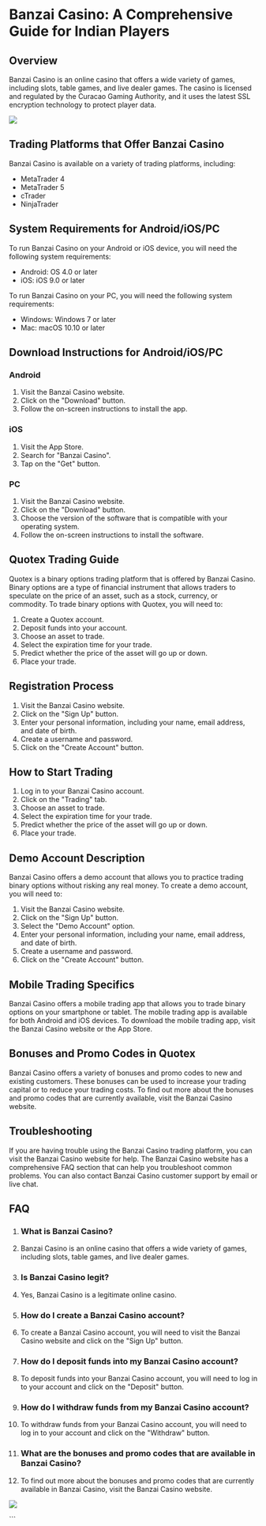 # Banzai Casino: A Comprehensive Guide for Indian Players

## Overview

Banzai Casino is an online casino that offers a wide variety of games,
including slots, table games, and live dealer games. The casino is
licensed and regulated by the Curacao Gaming Authority, and it uses the
latest SSL encryption technology to protect player data.

[![](https://i.imgur.com/JJwkDm3.png)](https://traff.sbs/frcas)

## Trading Platforms that Offer Banzai Casino

Banzai Casino is available on a variety of trading platforms, including:

-   MetaTrader 4
-   MetaTrader 5
-   cTrader
-   NinjaTrader

## System Requirements for Android/iOS/PC

To run Banzai Casino on your Android or iOS device, you will need the
following system requirements:

-   Android: OS 4.0 or later
-   iOS: iOS 9.0 or later

To run Banzai Casino on your PC, you will need the following system
requirements:

-   Windows: Windows 7 or later
-   Mac: macOS 10.10 or later

## Download Instructions for Android/iOS/PC

### Android

1.  Visit the Banzai Casino website.
2.  Click on the "Download" button.
3.  Follow the on-screen instructions to install the app.

### iOS

1.  Visit the App Store.
2.  Search for "Banzai Casino".
3.  Tap on the "Get" button.

### PC

1.  Visit the Banzai Casino website.
2.  Click on the "Download" button.
3.  Choose the version of the software that is compatible with your
    operating system.
4.  Follow the on-screen instructions to install the software.

## Quotex Trading Guide

Quotex is a binary options trading platform that is offered by Banzai
Casino. Binary options are a type of financial instrument that allows
traders to speculate on the price of an asset, such as a stock,
currency, or commodity. To trade binary options with Quotex, you will
need to:

1.  Create a Quotex account.
2.  Deposit funds into your account.
3.  Choose an asset to trade.
4.  Select the expiration time for your trade.
5.  Predict whether the price of the asset will go up or down.
6.  Place your trade.

## Registration Process

1.  Visit the Banzai Casino website.
2.  Click on the "Sign Up" button.
3.  Enter your personal information, including your name, email address,
    and date of birth.
4.  Create a username and password.
5.  Click on the "Create Account" button.

## How to Start Trading

1.  Log in to your Banzai Casino account.
2.  Click on the "Trading" tab.
3.  Choose an asset to trade.
4.  Select the expiration time for your trade.
5.  Predict whether the price of the asset will go up or down.
6.  Place your trade.

## Demo Account Description

Banzai Casino offers a demo account that allows you to practice trading
binary options without risking any real money. To create a demo account,
you will need to:

1.  Visit the Banzai Casino website.
2.  Click on the "Sign Up" button.
3.  Select the "Demo Account" option.
4.  Enter your personal information, including your name, email address,
    and date of birth.
5.  Create a username and password.
6.  Click on the "Create Account" button.

## Mobile Trading Specifics

Banzai Casino offers a mobile trading app that allows you to trade
binary options on your smartphone or tablet. The mobile trading app is
available for both Android and iOS devices. To download the mobile
trading app, visit the Banzai Casino website or the App Store.

## Bonuses and Promo Codes in Quotex

Banzai Casino offers a variety of bonuses and promo codes to new and
existing customers. These bonuses can be used to increase your trading
capital or to reduce your trading costs. To find out more about the
bonuses and promo codes that are currently available, visit the Banzai
Casino website.

## Troubleshooting

If you are having trouble using the Banzai Casino trading platform, you
can visit the Banzai Casino website for help. The Banzai Casino website
has a comprehensive FAQ section that can help you troubleshoot common
problems. You can also contact Banzai Casino customer support by email
or live chat.

## FAQ

1.  ### What is Banzai Casino?

2.  Banzai Casino is an online casino that offers a wide variety of
    games, including slots, table games, and live dealer games.

3.  ### Is Banzai Casino legit?

4.  Yes, Banzai Casino is a legitimate online casino.

5.  ### How do I create a Banzai Casino account?

6.  To create a Banzai Casino account, you will need to visit the Banzai
    Casino website and click on the "Sign Up" button.

7.  ### How do I deposit funds into my Banzai Casino account?

8.  To deposit funds into your Banzai Casino account, you will need to
    log in to your account and click on the "Deposit" button.

9.  ### How do I withdraw funds from my Banzai Casino account?

10. To withdraw funds from your Banzai Casino account, you will need to
    log in to your account and click on the "Withdraw" button.

11. ### What are the bonuses and promo codes that are available in Banzai Casino?

12. To find out more about the bonuses and promo codes that are
    currently available in Banzai Casino, visit the Banzai Casino
    website.

[![](\%22https://i.imgur.com/JJwkDm3.png\%22)](\%22https://traff.sbs/frcas\%22)

\`\`\`

